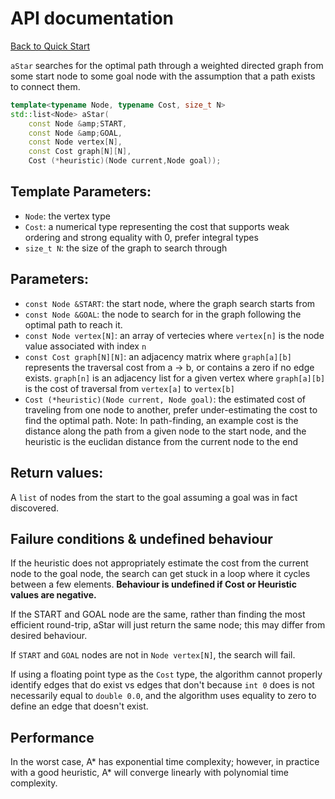 # API documentation

[Back to Quick Start](index.html)

`aStar` searches for the optimal path through a weighted directed graph from
some start node to some goal node with the assumption that a path exists to
connect them.

```cpp
template<typename Node, typename Cost, size_t N>
std::list<Node> aStar(
    const Node &amp;START,
    const Node &amp;GOAL,
    const Node vertex[N],
    const Cost graph[N][N],
    Cost (*heuristic)(Node current,Node goal));
```

## Template Parameters:

- `Node`: the vertex type
- `Cost`: a numerical type representing the cost that supports weak ordering
    and strong equality with 0, prefer integral types
- `size_t N`: the size of the graph to search through

## Parameters:

- `const Node &START`: the start node, where the graph search starts from
- `const Node &GOAL`: the node to search for in the graph following the
    optimal path to reach it.
- `const Node vertex[N]`: an array of vertecies where `vertex[n]` is the node
    value associated with index `n`
- `const Cost graph[N][N]`: an adjacency matrix where `graph[a][b]` represents
    the traversal cost from a -> b, or contains a zero if no edge exists.
    `graph[n]` is an adjacency list for a given vertex where `graph[a][b]` is
    the cost of traversal from `vertex[a]` to `vertex[b]`
- `Cost (*heuristic)(Node current, Node goal)`: the estimated cost of
    traveling from one node to another, prefer under-estimating the cost to
    find the optimal path.
    Note: In path-finding, an example cost is the distance along the path
    from a given node to the start node, and the heuristic is the euclidan
    distance from the current node to the end

## Return values:

A `list` of nodes from the start to the goal assuming a goal was
in fact discovered.


## Failure conditions & undefined behaviour

If the heuristic does not appropriately estimate the cost from the current node to the goal node, the search can get stuck in a loop where it cycles between a few elements. **Behaviour is undefined if Cost or Heuristic values are negative.**

If the START and GOAL node are the same, rather than finding the most efficient round-trip, aStar will just return the same node; this may differ from desired behaviour.

If `START` and `GOAL` nodes are not in `Node vertex[N]`, the search will fail.

If using a floating point type as the `Cost` type, the algorithm cannot properly identify edges that do exist vs edges that don't because `int 0` does is not necessarily equal to `double 0.0`, and the algorithm uses equality to zero to define an edge that doesn't exist.

## Performance
In the worst case, A\* has exponential time complexity; however, in practice with a good heuristic, A* will converge linearly with polynomial time complexity.
